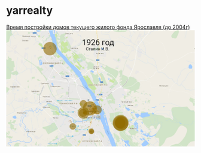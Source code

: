 # yarrealty
[Время постройки домов текущего жилого фонда Ярославля (до 2004г)](https://prozoroff.github.io/yarrealty/)
![](preview.jpg)
